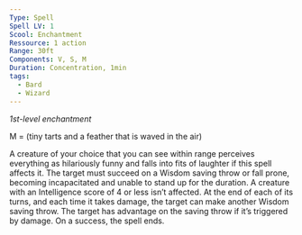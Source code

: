 ```yaml
---
Type: Spell
Spell LV: 1
Scool: Enchantment
Ressource: 1 action
Range: 30ft
Components: V, S, M
Duration: Concentration, 1min
tags:
  - Bard
  - Wizard
---
```

_1st-level enchantment_

M = (tiny tarts and a feather that is waved in the air)  

A creature of your choice that you can see within range perceives everything as hilariously funny and falls into fits of laughter if this spell affects it. The target must succeed on a Wisdom saving throw or fall prone, becoming incapacitated and unable to stand up for the duration. A creature with an Intelligence score of 4 or less isn’t affected.
At the end of each of its turns, and each time it takes damage, the target can make another Wisdom saving throw. The target has advantage on the saving throw if it’s triggered by damage. On a success, the spell ends.